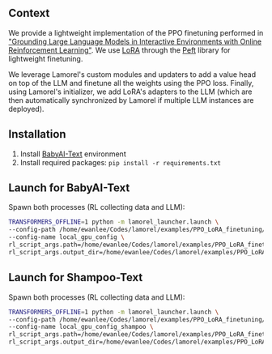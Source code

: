 ## Context
We provide a lightweight implementation of the PPO finetuning performed in ["Grounding Large Language Models in Interactive Environments with Online Reinforcement Learning"](https://arxiv.org/abs/2302.02662).
We use [LoRA](https://arxiv.org/abs/2106.09685) through the [Peft](https://github.com/huggingface/peft) library for lightweight finetuning.

We leverage Lamorel's custom modules and updaters to add a value head on top of the LLM and finetune all the weights using the PPO loss.
Finally, using Lamorel's initializer, we add LoRA's adapters to the LLM (which are then automatically synchronized by Lamorel if multiple LLM instances are deployed).

## Installation
1. Install [BabyAI-Text](https://github.com/flowersteam/Grounding_LLMs_with_online_RL/tree/main/babyai-text) environment
2. Install required packages: `pip install -r requirements.txt`

## Launch for BabyAI-Text
Spawn both processes (RL collecting data and LLM):
<!-- ```bash
python -m lamorel_launcher.launch \
       --config-path /home/ewanlee/Codes/lamorel/examples/PPO_LoRA_finetuning/ \ 
       --config-name /home/ewanlee/Codes/lamorel/examples/PPO_LoRA_finetuning/local_gpu_config \
       rl_script_args.path=PROJECT_PATH/examples/PPO_finetuning/main.py \
       rl_script_args.output_dir=YOUR_OUTPUT_DIR \
       lamorel_args.accelerate_args.machine_rank=0 \
       lamorel_args.llm_args.model_path=PATH_TO_YOUR_LLM
``` -->
```bash
TRANSFORMERS_OFFLINE=1 python -m lamorel_launcher.launch \
--config-path /home/ewanlee/Codes/lamorel/examples/PPO_LoRA_finetuning/ \
--config-name local_gpu_config \
rl_script_args.path=/home/ewanlee/Codes/lamorel/examples/PPO_LoRA_finetuning/main.py \
rl_script_args.output_dir=/home/ewanlee/Codes/lamorel/examples/PPO_LoRA_finetuning/logs \
```

## Launch for Shampoo-Text
Spawn both processes (RL collecting data and LLM):
<!-- ```bash
python -m lamorel_launcher.launch \
       --config-path /home/ewanlee/Codes/lamorel/examples/PPO_LoRA_finetuning/ \ 
       --config-name /home/ewanlee/Codes/lamorel/examples/PPO_LoRA_finetuning/local_gpu_config \
       rl_script_args.path=PROJECT_PATH/examples/PPO_finetuning/main.py \
       rl_script_args.output_dir=YOUR_OUTPUT_DIR \
       lamorel_args.accelerate_args.machine_rank=0 \
       lamorel_args.llm_args.model_path=PATH_TO_YOUR_LLM
``` -->
```bash
TRANSFORMERS_OFFLINE=1 python -m lamorel_launcher.launch \
--config-path /home/ewanlee/Codes/lamorel/examples/PPO_LoRA_finetuning/ \
--config-name local_gpu_config_shampoo \
rl_script_args.path=/home/ewanlee/Codes/lamorel/examples/PPO_LoRA_finetuning/main_shampoo.py \
rl_script_args.output_dir=/home/ewanlee/Codes/lamorel/examples/PPO_LoRA_finetuning/logs_shampoo \
```